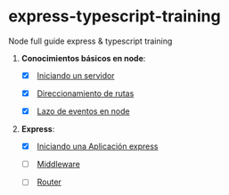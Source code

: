 # express-typescript-training

Node full guide express &amp; typescript training

1. **Conocimientos básicos en node**:

   * [x] <input type="checkbox" checked/> [Iniciando un servidor](src/01-node-basics/01-starting-a-server.ts) 

   * [x] <input type="checkbox" checked/> [Direccionamiento de rutas](src/01-node-basics/02-routing/02-routing.ts) 

   * [x] <input type="checkbox" checked/> [Lazo de eventos en node](src/01-node-basics/03-node-event-loop/03-node-event-loop.ts) 

2. **Express**:

   * [x] <input type="checkbox" checked/> [Iniciando una Aplicación express](src/02-express-basics/01-starting-express-app.ts) 

   * [ ] <input type="checkbox" unchecked/> [Middleware](src/02-express-basics/02-middleware.ts) 

   * [ ] <input type="checkbox" unchecked/> [Router](#) 
